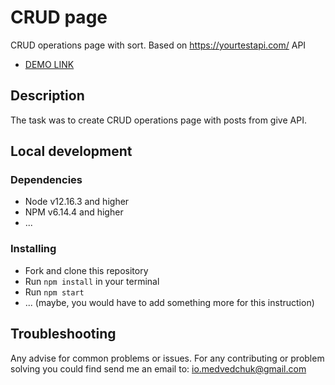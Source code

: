 # CRUD page

CRUD operations page with sort. Based on https://yourtestapi.com/ API
- [DEMO LINK](https://io-med.github.io/crud-page/)

## Description

The task was to create CRUD operations page with posts from give API.

## Local development

### Dependencies
* Node v12.16.3 and higher
* NPM v6.14.4 and higher
* ... 


### Installing
* Fork and clone this repository
* Run `npm install` in your terminal
* Run `npm start`
* ... (maybe, you would have to add something more for this instruction)

## Troubleshooting

Any advise for common problems or issues.
For any contributing or problem solving you could find send me an email to: io.medvedchuk@gmail.com
